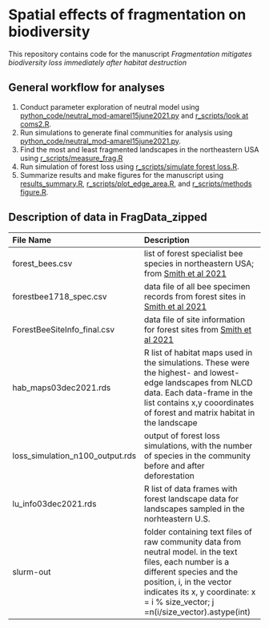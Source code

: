 # Spatial effects of fragmentation on biodiversity

This repository contains code for the manuscript *Fragmentation mitigates biodiversity loss immediately after habitat destruction*

## General workflow for analyses

1. Conduct parameter exploration of neutral model using [python_code/neutral_mod-amarel15june2021.py](https://github.com/cmsmith91/fragmentation/blob/main/python_code/neutral_mod-amarel15june2021.py) and [r_scripts/look at coms2.R](https://github.com/cmsmith91/fragmentation/blob/main/r_scripts/look%20at%20coms2.R).
2. Run simulations to generate final communities for analysis using [python_code/neutral_mod-amarel15june2021.py](https://github.com/cmsmith91/fragmentation/blob/main/python_code/neutral_mod-amarel15june2021.py).
3. Find the most and least fragmented landscapes in the northeastern USA using [r_scripts/measure_frag.R](https://github.com/cmsmith91/fragmentation/blob/main/r_scripts/measure_frag.R)
4. Run simulation of forest loss using [r_scripts/simulate forest loss.R](https://github.com/cmsmith91/fragmentation/blob/main/r_scripts/simulate%20forest%20loss.R).
5. Summarize results and make figures for the  manuscript using [results_summary.R](https://github.com/cmsmith91/fragmentation/blob/main/r_scripts/results_summary.R), [r_scripts/plot_edge_area.R](https://github.com/cmsmith91/fragmentation/blob/main/r_scripts/plot_edge_area.R), and [r_scripts/methods figure.R](https://github.com/cmsmith91/fragmentation/blob/main/r_scripts/methods%20figure.R).


## Description of data in FragData_zipped

| File Name  | Description  | 
| :------------ |:---------------| 
| forest_bees.csv      | list of forest specialist bee species in northeastern USA; from [Smith et al 2021](https://www.sciencedirect.com/science/article/pii/S0006320721002548) | 
| forestbee1718_spec.csv      | data file of all bee specimen records from forest sites in [Smith et al 2021](https://www.sciencedirect.com/science/article/pii/S0006320721002548)        |   
| ForestBeeSiteInfo_final.csv | data file of site information for forest sites from [Smith et al 2021](https://www.sciencedirect.com/science/article/pii/S0006320721002548)        | 
| hab_maps03dec2021.rds | R list of habitat maps used in the simulations. These were the highest- and lowest-edge landscapes from NLCD data. Each data-frame in the list contains x,y cooordinates of forest and matrix habitat in the landscape        | 
| loss_simulation_n100_output.rds | output of forest loss simulations, with the number of species in the community before and after deforestation   | 
| lu_info03dec2021.rds | R list of data frames with forest landscape data for landscapes sampled in the norhteastern U.S.  | 
| slurm-out | folder containing text files of raw community data from neutral model. in the text files, each number is a different species and the position, i, in the vector indicates its x, y coordinate: x = i % size_vector; j =n(i/size_vector).astype(int)   | 


